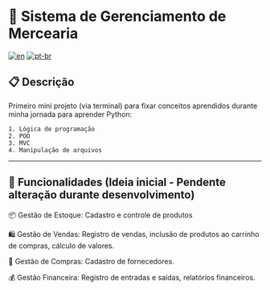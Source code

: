 # 🛒 Sistema de Gerenciamento de Mercearia
[![en](https://img.shields.io/badge/lang-en-red.svg)](README.md)
[![pt-br](https://img.shields.io/badge/lang-pt--br-green.svg)](README.pt-br.md)

## 📋 Descrição

Primeiro mini projeto (via terminal) para fixar conceitos aprendidos durante minha jornada para aprender Python:

    1. Lógica de programação
    2. POO 
    3. MVC
    4. Manipulação de arquivos

----

## 🌟 Funcionalidades (Ideia inicial - Pendente alteração durante desenvolvimento)

📦 Gestão de Estoque: Cadastro e controle de produtos

🛍️ Gestão de Vendas: Registro de vendas, inclusão de produtos ao carrinho de compras, cálculo de valores.

📑 Gestão de Compras: Cadastro de fornecedores.

💰 Gestão Financeira: Registro de entradas e saídas, relatórios financeiros.
